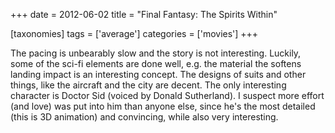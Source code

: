+++
date = 2012-06-02
title = "Final Fantasy: The Spirits Within"

[taxonomies]
tags = ['average']
categories = ['movies']
+++

The pacing is unbearably slow and the story is not interesting. Luckily,
some of the sci-fi elements are done well, e.g. the material the softens
landing impact is an interesting concept. The designs of suits and other
things, like the aircraft and the city are decent. The only interesting
character is Doctor Sid (voiced by Donald Sutherland). I suspect more
effort (and love) was put into him than anyone else, since he\'s the
most detailed (this is 3D animation) and convincing, while also very
interesting.
